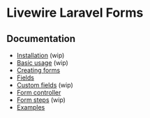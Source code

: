 # Livewire Laravel Forms

## Documentation
* [Installation](/docs/fields.md) (wip)
* [Basic usage](/docs/basic-usage.md) (wip)
* [Creating forms](/docs/creating-forms.md)
* [Fields](/docs/fields.md)
* [Custom fields](/docs/custom-fields.md) (wip)
* [Form controller](/docs/form-controller.md)
* [Form steps](/docs/form-steps.md) (wip)
* [Examples](/docs/examples.md)
